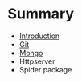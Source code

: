 # Summary

* [Introduction](README.md)
* [Git](git.md)
* [Mongo](mongo.md)
* Httpserver
* Spider package

